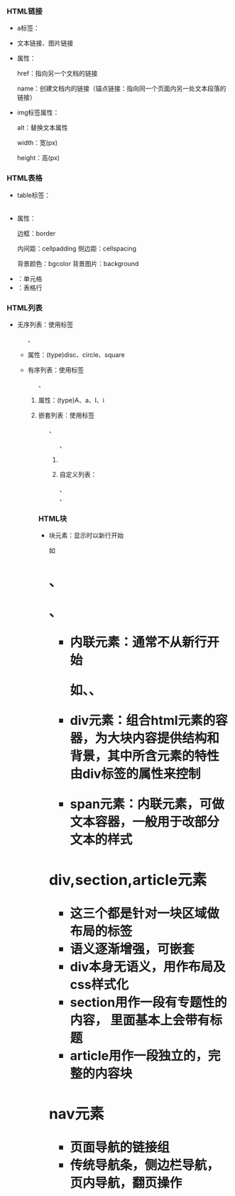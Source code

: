 ### HTML链接

- a标签：<a></a>

- 文本链接、图片链接

- 属性：

  href：指向另一个文档的链接

  name：创建文档内的链接（锚点链接：指向同一个页面内另一处文本段落的链接）

- img标签属性：

  alt：替换文本属性

  width：宽(px)

  height：高(px)

### HTML表格

- table标签：<table></table>

- 属性：

  边框：border

  内间距：cellpadding		侧边距：cellspacing

  背景颜色：bgcolor		  背景图片：background

- <td></td>：单元格

- <tr></tr>：表格行

### HTML列表

- 无序列表：使用标签<ul>、<li>

  属性：(type)disc、circle、square

- 有序列表：使用标签<ol>、<li>

  属性：(type)A、a、I、i

- 嵌套列表：使用标签<ul>、<ol>、<li>

- 自定义列表：<dl>、<dt>、<dd>

### HTML块

- 块元素：显示时以新行开始

  如<h1>、<p>、<ul>

- 内联元素：通常不从新行开始

  如<b>、<a>、<img>

- div元素：组合html元素的容器，为大块内容提供结构和背景，其中所含元素的特性由div标签的属性来控制

- span元素：内联元素，可做文本容器，一般用于改部分文本的样式

### div,section,article元素

- 这三个都是针对一块区域做布局的标签
- 语义逐渐增强，可嵌套
- div本身无语义，用作布局及css样式化
- section用作一段有专题性的内容， 里面基本上会带有标题
- article用作一段独立的，完整的内容块

### nav元素

- 页面导航的链接组
- 传统导航条，侧边栏导航，页内导航，翻页操作

